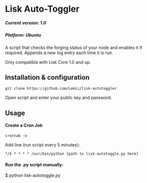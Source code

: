 # Lisk Auto-Toggler
##### Current version: 1.0
##### Platform: Ubuntu

A script that checks the forging status of your node and enables it if required. Appends a new log entry each time it is run. 

Only compatible with Lisk Core 1.0 and up.

## Installation & configuration
```git clone https://github.com/Lemii/lisk-autotoggler```

Open script and enter your public key and password.

## Usage
#### Create a Cron Job
```
crontab -e
```
Add line (run script every 5 minutes):

```
*/5 * * * * /usr/bin/python [path to lisk-autotoggle.py here]
```

#### Run the .py script manually:
$ python lisk-autotoggle.py